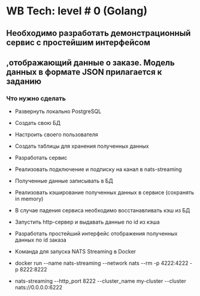 # WB Tech: level # 0 (Golang)

## Необходимо разработать демонстрационный сервис с простейшим интерфейсом

## ,отображающий данные о заказе. Модель данных в формате JSON прилагается к заданию

### Что нужно сделать

* Развернуть локально PostgreSQL
* Создать свою БД
* Настроить своего пользователя
* Создать таблицы для хранения полученных данных
* Разработать сервис
* Реализовать подключение и подписку на канал в nats-streaming
* Полученные данные записывать в БД
* Реализовать кэширование полученных данных в сервисе (сохранять in memory)
* В случае падения сервиса необходимо восстанавливать кэш из БД
* Запустить http-сервер и выдавать данные по id из кэша
* Разработать простейший интерфейс отображения полученных данных по id заказа

* Kоманда для запуска NATS Streaming в Docker
* docker run --name nats-streaming --network nats --rm -p 4222:4222 -p 8222:8222
* nats-streaming --http_port 8222 --cluster_name my-cluster --cluster nats://0.0.0.0:6222
